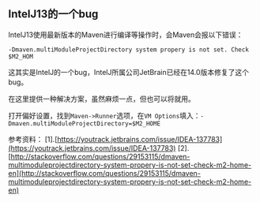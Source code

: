 ## IntelJ13的一个bug

IntelJ13使用最新版本的Maven进行编译等操作时，会Maven会报以下错误：

```
-Dmaven.multiModuleProjectDirectory system propery is not set. Check $M2_HOM
```

这其实是IntelJ的一个bug，IntelJ所属公司JetBrain已经在14.0版本修复了这个bug。

在这里提供一种解决方案，虽然麻烦一点，但也可以将就用。

打开偏好设置，找到`Maven->Runner`选项，在`VM Options`填入：`-Dmaven.multiModuleProjectDirectory=$M2_HOME`

参考资料：
[1].[https://youtrack.jetbrains.com/issue/IDEA-137783](https://youtrack.jetbrains.com/issue/IDEA-137783)
[2].[http://stackoverflow.com/questions/29153115/dmaven-multimoduleprojectdirectory-system-propery-is-not-set-check-m2-home-en](http://stackoverflow.com/questions/29153115/dmaven-multimoduleprojectdirectory-system-propery-is-not-set-check-m2-home-en)